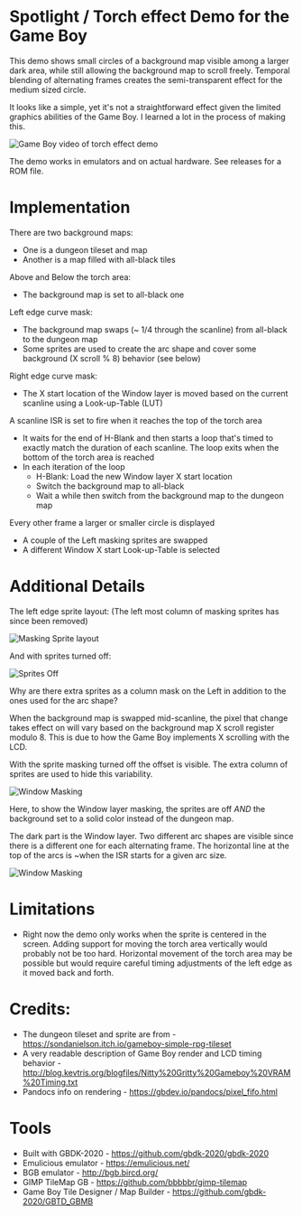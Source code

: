 
Spotlight / Torch effect Demo for the Game Boy
==============================================


This demo shows small circles of a background map visible among a larger dark area, while still allowing the background map to scroll freely. Temporal blending of alternating frames creates the semi-transparent effect for the medium sized circle.

It looks like a simple, yet it's not a straightforward effect given the limited graphics abilities of the Game Boy. I learned a lot in the process of making this.

![Game Boy video of torch effect demo](/info/torch_effect_anim.gif)

The demo works in emulators and on actual hardware.
See releases for a ROM file.

# Implementation

There are two background maps:
  * One is a dungeon tileset and map
  * Another is a map filled with all-black tiles

Above and Below the torch area:
  * The background map is set to all-black one

Left edge curve mask: 
  * The background map swaps (~ 1/4 through the scanline) from all-black to the dungeon map
  * Some sprites are used to create the arc shape and cover some background (X scroll % 8) behavior (see below)

Right edge curve mask:
  * The X start location of the Window layer is moved based on the current scanline using a Look-up-Table (LUT)

A scanline ISR is set to fire when it reaches the top of the torch area
  * It waits for the end of H-Blank and then starts a loop that's timed to exactly match the duration of each scanline. The loop exits when the bottom of the torch area is reached
  * In each iteration of the loop
    * H-Blank: Load the new Window layer X start location
    * Switch the background map to all-black
    * Wait a while then switch from the background map to the dungeon map

Every other frame a larger or smaller circle is displayed
  * A couple of the Left masking sprites are swapped
  * A different Window X start Look-up-Table is selected


# Additional Details

The left edge sprite layout:
(The left most column of masking sprites has since been removed)

![Masking Sprite layout](/info/torch_effect_sprites_anim.gif)


And with sprites turned off:

![Sprites Off](/info/torch_effect_sprites_off.png)


Why are there extra sprites as a column mask on the Left in addition to the ones used for the arc shape?

When the background map is swapped mid-scanline, the pixel that change takes effect on will vary based on the background map X scroll register modulo 8. This is due to how the Game Boy implements X scrolling with the LCD.

With the sprite masking turned off the offset is visible. The extra column of sprites are used to hide this variability.

![Window Masking](/info/torch_effect_scx_mod_8.gif)


Here, to show the Window layer masking, the sprites are off *AND* the background set to a solid color instead of the dungeon map.

The dark part is the Window layer. Two different arc shapes are visible since there is a different one for each alternating frame. The horizontal line at the top of the arcs is ~when the ISR starts for a given arc size.

![Window Masking](/info/torch_effect_window_only.png)



# Limitations
* Right now the demo only works when the sprite is centered in the screen. Adding support for moving the torch area vertically would probably not be too hard. Horizontal movement of the torch area may be possible but would require careful timing adjustments of the left edge as it moved back and forth.


# Credits:
* The dungeon tileset and sprite are from - https://sondanielson.itch.io/gameboy-simple-rpg-tileset
* A very readable description of Game Boy render and LCD timing behavior - http://blog.kevtris.org/blogfiles/Nitty%20Gritty%20Gameboy%20VRAM%20Timing.txt
* Pandocs info on rendering - https://gbdev.io/pandocs/pixel_fifo.html


# Tools
* Built with GBDK-2020 - https://github.com/gbdk-2020/gbdk-2020
* Emulicious emulator - https://emulicious.net/
* BGB emulator - http://bgb.bircd.org/
* GIMP TileMap GB - https://github.com/bbbbbr/gimp-tilemap
* Game Boy Tile Designer / Map Builder - https://github.com/gbdk-2020/GBTD_GBMB

